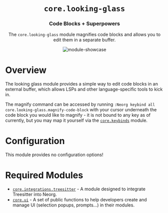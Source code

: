 <div align="center">

# `core.looking-glass`

### Code Blocks + Superpowers

The `core.looking-glass` module magnifies code blocks and allows you to edit them in a separate buffer.

![module-showcase](https://user-images.githubusercontent.com/76052559/216782314-5d82907f-ea6c-44f9-9bd8-1675f1849358.gif)

</div>

# Overview

The looking glass module provides a simple way to edit code blocks in an external buffer,
which allows LSPs and other language-specific tools to kick in.

The magnify command can be accessed by running `:Neorg keybind all
core.looking-glass.magnify-code-block` with your cursor underneath the code
block you would like to magnify - it is not bound to any key as of currently,
but you may map it yourself via the [`core.keybinds`](https://github.com/nvim-neorg/neorg/wiki/User-Keybinds) module.

# Configuration

This module provides no configuration options!

# Required Modules

- [`core.integrations.treesitter`](https://github.com/nvim-neorg/neorg/wiki/Treesitter-Integration) - A module designed to integrate Treesitter into Neorg.
- [`core.ui`](https://github.com/nvim-neorg/neorg/wiki/Core-UI) - A set of public functions to help developers create and manage UI (selection popups, prompts...) in their modules.

